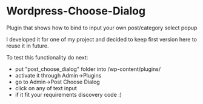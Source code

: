 # Wordpress-Choose-Dialog
Plugin that shows how to bind to input your own post/category select popup

I developed it for one of my project and decided to keep first version here to reuse it in future.

To test this functionality do next:
- put "post_choose_dialog" folder into /wp-content/plugins/
- activate it through Admin->Plugins
- go to Admin->Post Choose Dialog
- click on any of text input
- if it fit your requirements discovery code :)
